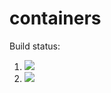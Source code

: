 # containers

Build status:

1. [![](https://github.com/somu-a/CS46Container/workflows/tests-fibonacci/badge.svg)](https://github.com/somu-a/CS46Container/actions?query=workflow%3Atests-fibonacci)
1. [![](https://github.com/somu-a/CS46Container/workflows/tests-range/badge.svg)](https://github.com/somu-a/CS45Container/actions?query=workflow%3Atests-range)
